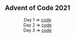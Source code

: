 <h2 align="center">
Advent of Code 2021
</h2>
<p align="center">
  Day 1 => <a href="https://github.com/TmsC21/adventofcode-2021/blob/day_1/src/Main.java">code</a><br/>
  Day 2 => <a href="https://github.com/TmsC21/adventofcode-2021/blob/day_2/src/Main.java">code</a><br/>
  Day 3 => <a href="https://github.com/TmsC21/adventofcode-2021/blob/day_3/src/Main.java">code</a><br/>
</p>



